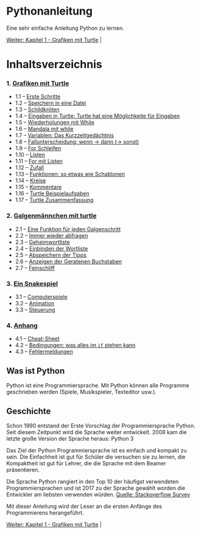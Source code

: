 # Pythonanleitung
Eine sehr einfache Anleitung Python zu lernen.

[Weiter: Kapitel 1 - Grafiken mit Turtle](turtlekapitel.md) | 

# Inhaltsverzeichnis



### 1. [Grafiken mit Turtle](turtlekapitel.md)

   * 1.1 – [Erste Schritte](ErsteSchritte.md)
   * 1.2 – [Speichern in eine Datei](Speichern.md)
   * 1.3 – [Schildkröten](Turtle.md)
   * 1.4 – [Eingaben in Turtle: Turtle hat eine Möglichkeite für Eingaben](TurtleInput.md)
   * 1.5 – [Wiederholungen mit While](Wiederholungenwhile.md)
   * 1.6 – [Mandala mit while](Turtlewiederholungenwhile.md)
   * 1.7 – [Variablen: Das Kurzzeitgedächtnis](Variablen.md)
   * 1.8 – [Fallunterscheidung: wenn → dann (→ sonst)](BedingtesAusfuehren.md)
   * 1.9 – [For Schleifen](Forschleifen.md)
   * 1.10 – [Listen](Listen.md)
   * 1.11 – [For mit Listen ](Formitlisten.md)
   * 1.12 – [Zufall](Zufall.md)
   * 1.13 – [Funktionen: so etwas wie Schablonen](Funktionen.md)
   * 1.14 – [Kreise](Kreise.md)
   * 1.15 – [Kommentare](Kommentare.md)
   * 1.16 – [Turtle Beispielaufgaben](Turtlebeispielaufgaben.md)
   * 1.17 – [Turtle Zusammenfassung](Turtlebefehle.md)

### 2. [Galgenmännchen mit turtle](hangman.md)

   * 2.1 – [Eine Funktion für jeden Galgenschritt](hangschritte.md)
   * 2.2 – [Immer wieder abfragen](hangabfrage.md)
   * 2.3 – [Geheimwortliste](hanggeheimliste.md)
   * 2.4 – [Einbinden der Wortliste](hangeinbinden.md)
   * 2.5 – [Abspeichern der Tipps](hangtipsspeich.md)
   * 2.6 – [Anzeigen der Geratenen Buchstaben](hanggeratenes.md)
   * 2.7 – [Feinschliff](hangfeinschl.md)

### 3. [Ein Snakespiel](snakespiel.md)

   * 3.1 – [Computerspiele](Computerspiel.md)
   * 3.2 – [Animation](Animation.md)
   * 3.3 – [Steuerung](Steuerung.md)

### 4. [Anhang](anhang.md)

   * 4.1 – [Cheat-Sheet](Cheat-Sheet.md)
   * 4.2 – [Bedingungen: was alles im `if` stehen kann](Bedingungen.md)
   * 4.3 – [Fehlermeldungen](Fehler.md)

## Was ist Python
Python ist eine Programmiersprache. Mit Python können alle Programme geschrieben
werden (Spiele, Musikspieler, Texteditor usw.).

## Geschichte

Schon 1990 entstand der Erste Vorschlag der Programmiersprache Python.
Seit diesem Zeitpunkt wird die Sprache weiter entwickelt.
2008 kam die letzte große Version der Sprache heraus: Python 3

Das Ziel der Python Programmiersprache ist es einfach und kompakt zu sein.
Die Einfachheit ist gut für Schüler die versuchen sie zu lernen,
die Kompaktheit ist gut für Lehrer, die die Sprache mit dem Beamer
präsentieren.

Die Sprache Python rangiert in den Top 10 der häufigst verwendeten
Programmiersprachen und ist 2017 zu der Sprache gewählt worden die Entwickler am
liebsten verwenden würden.
[Quelle: Stackoverflow Survey](https://insights.stackoverflow.com/survey/2018)


Mit dieser Anleitung wird der Leser an die ersten Anfänge des Programmierens herangeführt.

[Weiter: Kapitel 1 - Grafiken mit Turtle](turtlekapitel.md) | 
